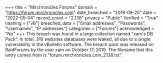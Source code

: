 +++
title = "Mirchronicles Forums"
domain = "https://forum.mirchronicles.com"
date_breached = "2019-09-25"
date = "2022-05-04"
record_count = "2,138"
privacy = "Public"
Verified = "True"
hashing = ["vB"]
breached_data = ["Email addresses", "Passwords", "Usernames", "IP addresses"]
categories = ["Forums"]
acknowledged = "No"
+++
This breach was found in a large collection named "xam's DB Pack". In total, 316 websites databases were leaked, all due to a single vulnerability in the vBulletin software. The breach pack was released on RaidForums by the user xam on October 17, 2019. The filename that this entry comes from is "forum.mirchronicles.com_2138.txt".

